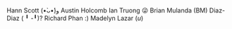 Hann Scott (•̀ᴗ•́)و
Austin Holcomb
Ian Truong 😜
Brian Mulanda (BM)
Diaz-Diaz ( ╹ -╹)?
Richard Phan :)
Madelyn Lazar (*u*)
